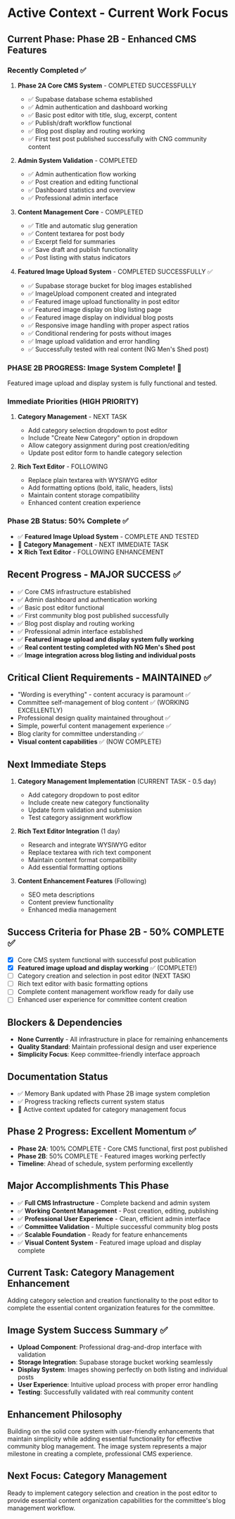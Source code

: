 
# Active Context - Current Work Focus

## Current Phase: Phase 2B - Enhanced CMS Features

### Recently Completed ✅
1. **Phase 2A Core CMS System** - COMPLETED SUCCESSFULLY
   - ✅ Supabase database schema established
   - ✅ Admin authentication and dashboard working
   - ✅ Basic post editor with title, slug, excerpt, content
   - ✅ Publish/draft workflow functional
   - ✅ Blog post display and routing working
   - ✅ First test post published successfully with CNG community content

2. **Admin System Validation** - COMPLETED
   - ✅ Admin authentication flow working
   - ✅ Post creation and editing functional
   - ✅ Dashboard statistics and overview
   - ✅ Professional admin interface

3. **Content Management Core** - COMPLETED
   - ✅ Title and automatic slug generation
   - ✅ Content textarea for post body
   - ✅ Excerpt field for summaries
   - ✅ Save draft and publish functionality
   - ✅ Post listing with status indicators

4. **Featured Image Upload System** - COMPLETED SUCCESSFULLY ✅
   - ✅ Supabase storage bucket for blog images established
   - ✅ ImageUpload component created and integrated
   - ✅ Featured image upload functionality in post editor
   - ✅ Featured image display on blog listing page
   - ✅ Featured image display on individual blog posts
   - ✅ Responsive image handling with proper aspect ratios
   - ✅ Conditional rendering for posts without images
   - ✅ Image upload validation and error handling
   - ✅ Successfully tested with real content (NG Men's Shed post)

### PHASE 2B PROGRESS: Image System Complete! 🎉
Featured image upload and display system is fully functional and tested.

### Immediate Priorities (HIGH PRIORITY)
1. **Category Management** - NEXT TASK
   - Add category selection dropdown to post editor
   - Include "Create New Category" option in dropdown
   - Allow category assignment during post creation/editing
   - Update post editor form to handle category selection

2. **Rich Text Editor** - FOLLOWING
   - Replace plain textarea with WYSIWYG editor
   - Add formatting options (bold, italic, headers, lists)
   - Maintain content storage compatibility
   - Enhanced content creation experience

### Phase 2B Status: 50% Complete ✅
- ✅ **Featured Image Upload System** - COMPLETE AND TESTED
- 🔄 **Category Management** - NEXT IMMEDIATE TASK
- ❌ **Rich Text Editor** - FOLLOWING ENHANCEMENT

## Recent Progress - MAJOR SUCCESS ✅
- ✅ Core CMS infrastructure established
- ✅ Admin dashboard and authentication working
- ✅ Basic post editor functional
- ✅ First community blog post published successfully
- ✅ Blog post display and routing working
- ✅ Professional admin interface established
- ✅ **Featured image upload and display system fully working**
- ✅ **Real content testing completed with NG Men's Shed post**
- ✅ **Image integration across blog listing and individual posts**

## Critical Client Requirements - MAINTAINED ✅
- "Wording is everything" - content accuracy is paramount ✅
- Committee self-management of blog content ✅ (WORKING EXCELLENTLY)
- Professional design quality maintained throughout ✅
- Simple, powerful content management experience ✅
- Blog clarity for committee understanding ✅
- **Visual content capabilities** ✅ (NOW COMPLETE)

## Next Immediate Steps
1. **Category Management Implementation** (CURRENT TASK - 0.5 day)
   - Add category dropdown to post editor
   - Include create new category functionality
   - Update form validation and submission
   - Test category assignment workflow

2. **Rich Text Editor Integration** (1 day)
   - Research and integrate WYSIWYG editor
   - Replace textarea with rich text component
   - Maintain content format compatibility
   - Add essential formatting options

3. **Content Enhancement Features** (Following)
   - SEO meta descriptions
   - Content preview functionality
   - Enhanced media management

## Success Criteria for Phase 2B - 50% COMPLETE ✅
- [x] Core CMS system functional with successful post publication
- [x] **Featured image upload and display working** ✅ (COMPLETE!)
- [ ] Category creation and selection in post editor (NEXT TASK)
- [ ] Rich text editor with basic formatting options
- [ ] Complete content management workflow ready for daily use
- [ ] Enhanced user experience for committee content creation

## Blockers & Dependencies
- **None Currently** - All infrastructure in place for remaining enhancements
- **Quality Standard**: Maintain professional design and user experience
- **Simplicity Focus**: Keep committee-friendly interface approach

## Documentation Status
- ✅ Memory Bank updated with Phase 2B image system completion
- ✅ Progress tracking reflects current system status
- 🔄 Active context updated for category management focus

## Phase 2 Progress: Excellent Momentum ✅
- **Phase 2A**: 100% COMPLETE - Core CMS functional, first post published
- **Phase 2B**: 50% COMPLETE - Featured images working perfectly
- **Timeline**: Ahead of schedule, system performing excellently

## Major Accomplishments This Phase
- ✅ **Full CMS Infrastructure** - Complete backend and admin system
- ✅ **Working Content Management** - Post creation, editing, publishing
- ✅ **Professional User Experience** - Clean, efficient admin interface
- ✅ **Committee Validation** - Multiple successful community blog posts
- ✅ **Scalable Foundation** - Ready for feature enhancements
- ✅ **Visual Content System** - Featured image upload and display complete

## Current Task: Category Management Enhancement
Adding category selection and creation functionality to the post editor to complete the essential content organization features for the committee.

## Image System Success Summary ✅
- **Upload Component**: Professional drag-and-drop interface with validation
- **Storage Integration**: Supabase storage bucket working seamlessly
- **Display System**: Images showing perfectly on both listing and individual posts
- **User Experience**: Intuitive upload process with proper error handling
- **Testing**: Successfully validated with real community content

## Enhancement Philosophy
Building on the solid core system with user-friendly enhancements that maintain simplicity while adding essential functionality for effective community blog management. The image system represents a major milestone in creating a complete, professional CMS experience.

## Next Focus: Category Management
Ready to implement category selection and creation in the post editor to provide essential content organization capabilities for the committee's blog management workflow.
